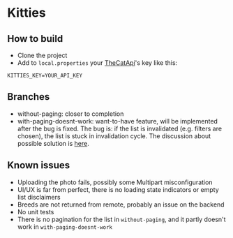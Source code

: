 # Kitties

## How to build
* Clone the project 
* Add to `local.properties` your [TheCatApi](https://documenter.getpostman.com/view/5578104/RWgqUxxh)'s key like this:
```
KITTIES_KEY=YOUR_API_KEY
```

## Branches
* without-paging: closer to completion
* with-paging-doesnt-work: want-to-have feature, will be implemented after the bug is fixed. The bug is: if the list is invalidated (e.g. filters are chosen), the list is stuck in invalidation cycle. The discussion about possible solution is [here](https://kotlinlang.slack.com/archives/C0B8M7BUY/p1626218957212300).

## Known issues
* Uploading the photo fails, possibly some Multipart misconfiguration
* UI/UX is far from perfect, there is no loading state indicators or empty list disclaimers
* Breeds are not returned from remote, probably an issue on the backend
* No unit tests 
* There is no pagination for the list in `without-paging`, and it partly doesn't work in `with-paging-doesnt-work`
